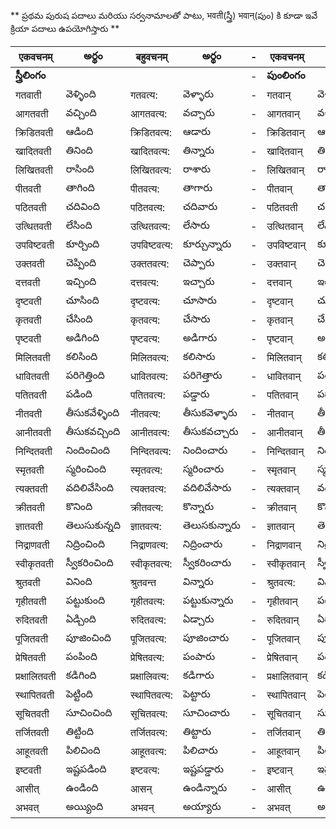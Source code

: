 
** ప్రథమ పురుష పదాలు మరియు సర్వనామాలతో పాటు, भवती(స్త్రీ) भवान्(పుం) కి కూడా ఇవే క్రియా పదాలు ఉపయోగిస్తారు  **

| एकवचनम् | అర్థం | बहुवचनम् | అర్థం | - | एकवचनम् | అర్థం | बहुवचनम् | అర్థం |
|----------|--------|--------|------| ---|-------|--------|-------|-------|
|**స్త్రీలింగం**||||-|**పుంలింగం**||||
| गतवाती  | వెళ్ళింది | गतवत्य: | వెళ్ళారు | - | गतवान् | వెళ్ళాడు | गतवन्त: | వెళ్ళారు |
| आगतवती | వచ్చింది | आगतवत्य: | వచ్చారు | - |  आगतवान् | వచ్చాడు | आगतवन्त: | వచ్చారు |
| क्रिडितवती | ఆడింది | क्रिडितवत्य: | ఆడారు | - | क्रिडितवान् | ఆడాడు | क्रिडितवन्त: | ఆడారు |
| खादितवती  | తినింది | खादितवत्य: | తిన్నారు | - | खादितवान् | తిన్నాడు | खादितवन्त: | తిన్నారు |
| लिखितवती | రాసింది | लिखितवत्य: | రాశారు | - | लिखितवान् | రాసాడు | लिखितवन्त: | రాశారు |
| पीतवती | తాగింది | पीतवत्य: | తాగారు | - | पीतवान् | తాగాడు | पीतवन्त: | తాగారు |
| पठितवती | చదివింది | पठितवत्य: | చదివారు | - | पठितवती | చదివాడు | पठितवन्त: | చదివారు |
| उत्थितवती | లేసింది | उत्थितवत्य: | లేసారు | - | उत्थितवान् | లేసాడు | उत्थितवन्त: | లేసారు |
| उपविष्टवती | కూర్చింది | उपविष्टवत्य: | కూర్చున్నారు | - | उपविष्टवान् | కూర్చున్నాడు | उपविष्टवन्त: | కూర్చున్నారు |
| उक्तवती | చెప్పింది | उक्ततवत्य: | చెప్పారు | - | उक्तवान् | చెప్పాడు | उक्ततवन्त: | చెప్పారు |
| दत्तवती | ఇచ్చింది | दत्तवत्य: | ఇచ్చారు | - | दत्तवान् | ఇచ్చాడు | दत्तवन्त: | ఇచ్చారు |
| दृष्टवती | చూసింది | दृष्टवत्य: | చూసారు | - | दृष्टवान् | చూసాడు | दृष्टवन्त: | చూసారు |
| कृतवती | చేసింది | कृतवत्य: | చేసారు | - | कृतवान् | చేసాడు | कृतवन्त: | చేసారు |
| पृष्टवती | అడిగింది | पृष्टवत्य: | అడిగారు | - | पृष्टवान् | అడిగాడు | पृष्टवन्त: | అడిగారు |
| मिलितवती | కలిసింది | मिलितवत्य: | కలిసారు | - | मिलितवान् | కలిసాడు | मिलितवन्त: | కలిసారు |
| धावितवती | పరిగెత్తింది | धावितवत्य: | పరిగెత్తారు | - | धावितवान् | పరిగెత్తాడు | धावितवन्त: | పరిగెత్తారు |
| पतितवती | పడింది | पतितवत्य: | పడ్డారు | - | पतितवान् | పడ్డాడు | पतितवन्त: | పడ్డారు |
| नीतवती | తీసుకవేళ్ళింది  | नीतवत्य: | తీసుకవెళ్ళారు  | - | नीतवान् | తీసుకవేళ్ళాడు | नीतवन्त: | తీసుకవెళ్ళారు |
| आनीतवती | తీసుకవచ్చింది | आनीतवत्य: | తీసుకవచ్చారు | - | आनीतवान् | తీసుకవచ్చాడు | आनीतवन्त: | తీసుకవచ్చారు |
| निन्दितवती | నిందించింది | निन्दितवत्य: | నిందించారు | - | निन्दितवान् | నిందించాడు | निन्दितवन्त: | నిందించారు |
| स्मृतवती | స్మరించింది | स्मृतवत्य: | స్మరించారు | - | स्मृतवान् | స్మరించాడు | स्मृतवन्त: | స్మరించారు |
| त्यक्तवती | వదిలివేసింది | त्यक्तवत्य: | వదిలివేసారు | - | त्यक्तवान् | వదిలివేసాడు | त्यक्तवन्त: | వదిలివేసారు |
| क्रीतवती | కొనింది | क्रीतवत्य: | కొన్నారు | - | क्रीतवान् | కొన్నాడు | क्रीतवन्त: | కొన్నారు |
| ज्ञातवती | తెలుసుకున్నది | ज्ञातवत्य: | తెలుసకున్నారు | - | ज्ञातवान् | తెలుసుకున్నాడు | ज्ञातवन्त: | తెలుసకున్నారు |
| निद्राणवती | నిద్రించింది | निद्राणवत्य: | నిద్రించారు | - | निद्राणवान् | నిద్రించాడు | निद्राणवन्त:  | నిద్రించారు |
| स्वीकृतवती | స్వీకరించింది | स्वीकृतवत्य: | స్వీకరించారు | - | स्वीकृतवान् | స్వీకరించాడు | स्वीकृतवन्त: | స్వీకరించారు |
| श्रुतवती | వినింది | श्रुतवन्त | విన్నారు | - | श्रुतवत्य: | విన్నాడు | श्रुतवन्त: | విన్నారు |
| गृहीतवती | పట్టుకుంది | गृहीतवत्य: | పట్టుకున్నారు | - | गृहीतवान् | పట్టుకున్నాడు | गृहीतवन्त: | పట్టుకున్నారు |
| रुदितवती | ఏడ్చింది | रुदितवत्य: | ఏడ్చారు | - | रुदितवान् | ఏడ్చాడు | रुदितवन्त: | ఏడ్చారు |
| पूजितवती | పూజించింది | पूजितवत्य: | పూజించారు | - | पूजितवान् | పూజించాడు  | पूजितवन्त: | పూజించారు |
| प्रेषितवती | పంపింది | प्रेषितवत्य: | పంపారు | - | प्रेषितवान् | పంపాడు | प्रेषितवन्त: | పంపారు |
| प्रक्षालितवती | కడిగింది | प्रक्षालिवत्य: | కడిగారు | - | प्रक्षालितवान् | కడిగాడు | प्रक्षालिवन्त: | కడిగారు |
| स्थापितवती | పెట్టింది | स्थापितवत्य: | పెట్టారు | - | स्थापितवान् | పెట్టాడు | स्थापितवन्त: | పెట్టారు |
| सूचितवती | సూచించింది | सूचितवत्य: | సూచించారు | - | सूचितवान् | సూచించాడు | सूचितवन्त: | సూచించారు |
| तर्जितवती | తిట్టింది | तर्जितवत्य: | తిట్టారు | - | तर्जितवान् | తిట్టాడు | तर्जितवन्त: | తిట్టారు |
| आहूतवती | పిలిచింది | आहूतवत्य: | పిలిచారు | - | आहूतवान् | పిలిచాడు | आहूतवन्त: | పిలిచారు |
| इष्टवती | ఇష్టపడింది | इष्टवत्य: | ఇష్టపడ్డారు | - | इष्टवान् | ఇష్టపడ్డాడు | इष्टवन्त: | ఇష్టపడ్డారు |
| आसीत् | ఉండింది | आसन् | ఉండిన్నారు | - | आसीत् | ఉండింది | आसन् | ఉండిన్నారు |
| अभवत् | అయ్యింది  | अभवन् | అయ్యారు | - | अभवत् | అయ్యింది | अभवन् | అయ్యారు |

